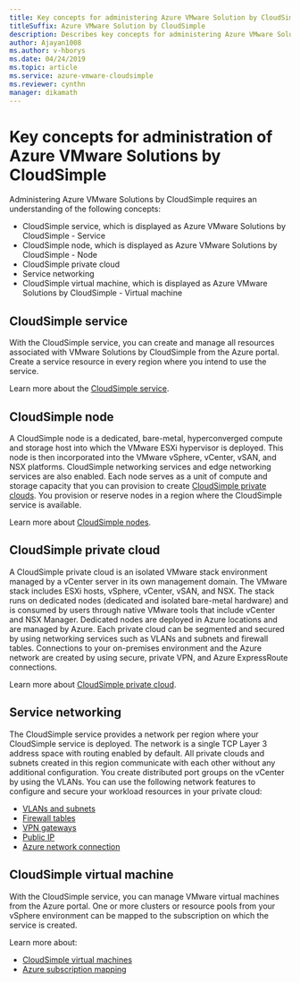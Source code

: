 ```yaml
---
title: Key concepts for administering Azure VMware Solution by CloudSimple
titleSuffix: Azure VMware Solution by CloudSimple 
description: Describes key concepts for administering Azure VMware Solutions by CloudSimple
author: Ajayan1008 
ms.author: v-hborys 
ms.date: 04/24/2019 
ms.topic: article 
ms.service: azure-vmware-cloudsimple 
ms.reviewer: cynthn 
manager: dikamath 
---
```

# Key concepts for administration of Azure VMware Solutions by CloudSimple

Administering Azure VMware Solutions by CloudSimple requires an understanding of the following concepts:

* CloudSimple service, which is displayed as Azure VMware Solutions by CloudSimple - Service
* CloudSimple node, which is displayed as Azure VMware Solutions by CloudSimple - Node
* CloudSimple private cloud
* Service networking
* CloudSimple virtual machine, which is displayed as Azure VMware Solutions by CloudSimple - Virtual machine

## CloudSimple service

With the CloudSimple service, you can create and manage all resources associated with VMware Solutions by CloudSimple from the Azure portal. Create a service resource in every region where you intend to use the service.

Learn more about the [CloudSimple service](cloudsimple-service.md).

## CloudSimple node

A CloudSimple node is a dedicated, bare-metal, hyperconverged compute and storage host into which the VMware ESXi hypervisor is deployed. This node is then incorporated into the VMware vSphere, vCenter, vSAN, and NSX platforms. CloudSimple networking services and edge networking services are also enabled. Each node serves as a unit of compute and storage capacity that you can provision to create [CloudSimple private clouds](cloudsimple-private-cloud.md). You provision or reserve nodes in a region where the CloudSimple service is available.

Learn more about [CloudSimple nodes](cloudsimple-node.md).

## CloudSimple private cloud

A CloudSimple private cloud is an isolated VMware stack environment managed by a vCenter server in its own management domain. The VMware stack includes ESXi hosts, vSphere, vCenter, vSAN, and NSX. The stack runs on dedicated nodes (dedicated and isolated bare-metal hardware) and is consumed by users through native VMware tools that include vCenter and NSX Manager. Dedicated nodes are deployed in Azure locations and are managed by Azure. Each private cloud can be segmented and secured by using networking services such as VLANs and subnets and firewall tables. Connections to your on-premises environment and the Azure network are created by using secure, private VPN, and Azure ExpressRoute connections.

Learn more about [CloudSimple private cloud](cloudsimple-private-cloud.md).

## Service networking

The CloudSimple service provides a network per region where your CloudSimple service is deployed. The network is a single TCP Layer 3 address space with routing enabled by default. All private clouds and subnets created in this region communicate with each other without any additional configuration. You create distributed port groups on the vCenter by using the VLANs. You can use the following network features to configure and secure your workload resources in your private cloud:

* [VLANs and subnets](cloudsimple-vlans-subnets.md)
* [Firewall tables](cloudsimple-firewall-tables.md)
* [VPN gateways](cloudsimple-vpn-gateways.md)
* [Public IP](cloudsimple-public-ip-address.md)
* [Azure network connection](cloudsimple-azure-network-connection.md)

## CloudSimple virtual machine

With the CloudSimple service, you can manage VMware virtual machines from the Azure portal. One or more clusters or resource pools from your vSphere environment can be mapped to the subscription on which the service is created.

Learn more about:

* [CloudSimple virtual machines](cloudsimple-virtual-machines.md)
* [Azure subscription mapping](./azure-subscription-mapping.md)
